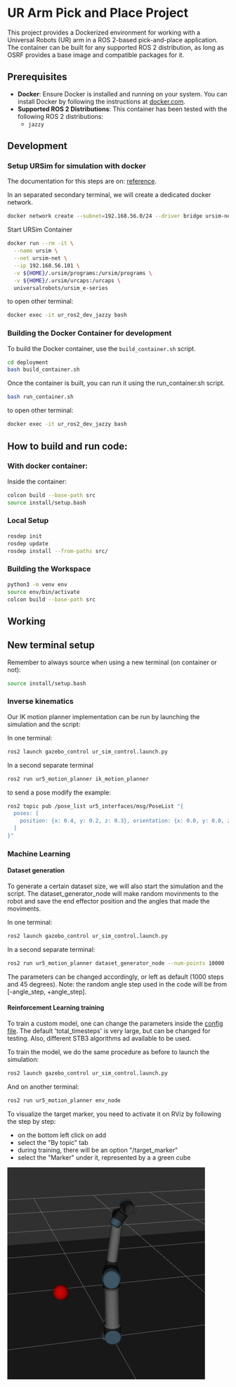 # UR Arm Pick and Place Project

This project provides a Dockerized environment for working with a Universal Robots (UR) arm in a ROS 2-based pick-and-place application. The container can be built for any supported ROS 2 distribution, as long as OSRF provides a base image and compatible packages for it.

## Prerequisites

- **Docker**: Ensure Docker is installed and running on your system. You can install Docker by following the instructions at [docker.com](https://www.docker.com/).
- **Supported ROS 2 Distributions**: This container has been tested with the following ROS 2 distributions:
  - `jazzy`

## Development
### Setup URSim for simulation with docker

The documentation for this steps are on: [reference](https://docs.universal-robots.com/Universal_Robots_ROS2_Documentation/doc/ur_client_library/doc/setup/ursim_docker.html).

In an separated secondary terminal, we will create a dedicated docker network.
```bash
docker network create --subnet=192.168.56.0/24 --driver bridge ursim-net
```

Start URSim Container
```bash
docker run --rm -it \
  --name ursim \
  --net ursim-net \
  --ip 192.168.56.101 \
  -v ${HOME}/.ursim/programs:/ursim/programs \
  -v ${HOME}/.ursim/urcaps:/urcaps \
  universalrobots/ursim_e-series
```

to open other terminal:
```bash
docker exec -it ur_ros2_dev_jazzy bash
```

### Building the Docker Container for development

To build the Docker container, use the `build_container.sh` script.

```bash
cd deployment
bash build_container.sh
```

Once the container is built, you can run it using the run_container.sh script.

```bash
bash run_container.sh
```

to open other terminal:
```bash
docker exec -it ur_ros2_dev_jazzy bash
```

## How to build and run code:

### With docker container:

Inside the container:

```bash
colcon build --base-path src
source install/setup.bash 
```

### Local Setup

```bash
rosdep init
rosdep update
rosdep install --from-paths src/
```

### Building the Workspace

```bash
python3 -m venv env
source env/bin/activate
colcon build --base-path src
```

## Working

## New terminal setup
Remember to always source when using a new terminal (on container or not):

```bash
source install/setup.bash 
```

### Inverse kinematics
Our IK motion planner implementation can be run by launching the simulation and the script:

In one terminal:
```bash
ros2 launch gazebo_control ur_sim_control.launch.py
```

In a second separate terminal
```bash
ros2 run ur5_motion_planner ik_motion_planner
```

to send a pose modify the example:
```bash
ros2 topic pub /pose_list ur5_interfaces/msg/PoseList "{
  poses: [
    position: {x: 0.4, y: 0.2, z: 0.3}, orientation: {x: 0.0, y: 0.0, z: 0.0, w: 1.0}
  ]
}"
```

### Machine Learning
#### Dataset generation

To generate a certain dataset size, we will also start the simulation and the script. The dataset_generator_node will make random movinments to the robot and save the end effector position and the angles that made the moviments.

In one terminal:
```bash
ros2 launch gazebo_control ur_sim_control.launch.py
```

In a second separate terminal:
```bash
ros2 run ur5_motion_planner dataset_generator_node --num-points 10000 --angle-step 45
```
The parameters can be changed accordingly, or left as default (1000 steps and 45 degrees).
Note: the random angle step used in the code will be from [-angle_step, +angle_step].

#### Reinforcement Learning training

To train a custom model, one can change the parameters inside the [config file](src/ur5_motion_planner/config/rl_config.yaml). The default 'total_timesteps' is very large, but can be changed for testing. Also, different STB3 algorithms ad available to be used.

To train the model, we do the same procedure as before to launch the simulation:
```bash
ros2 launch gazebo_control ur_sim_control.launch.py
```

And on another terminal:
```bash
ros2 run ur5_motion_planner env_node
```

To visualize the target marker, you need to activate it on RViz by following the step by step:
- on the bottom left click on add
- select the "By topic" tab
- during training, there will be an option "/target_marker"
- select the "Marker" under it, represented by a a green cube

![Robot training with marker](docs/images/robot_training_with_marker.png)